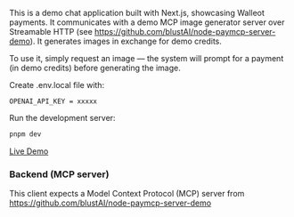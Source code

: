This is a demo chat application built with Next.js, showcasing Walleot payments. It communicates with a demo MCP image generator server over Streamable HTTP (see https://github.com/blustAI/node-paymcp-server-demo).
It generates images in exchange for demo credits.

To use it, simply request an image — the system will prompt for a payment (in demo credits) before generating the image.

Create .env.local file with:

```
OPENAI_API_KEY = xxxxx
```

Run the development server:

```bash
pnpm dev
```

[Live Demo](https://demo.walleot.com)


### Backend (MCP server)
This client expects a Model Context Protocol (MCP) server from https://github.com/blustAI/node-paymcp-server-demo
